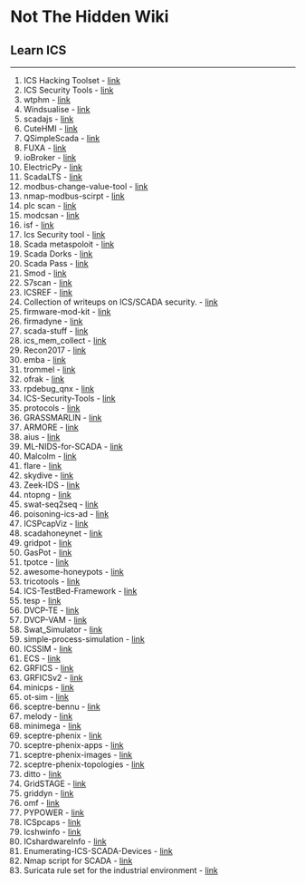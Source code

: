 # Not The Hidden Wiki

## Learn ICS
-----

1. ICS Hacking Toolset - [link](https://github.com/miguelob/ICS-Hacking)
2. ICS Security Tools - [link](https://github.com/ITI/ICS-Security-Tools)
3. wtphm - [link](https://github.com/lkev/wtphm)
4. Windsualise - [link](https://github.com/kim-ja/Windsualise)
5. scadajs - [link](https://github.com/aktos-io/scada.js)
6. CuteHMI - [link](https://github.com/michpolicht/CuteHMI)
7. QSimpleScada - [link](https://github.com/IndeemaSoftware/QSimpleScada)
8. FUXA - [link](https://github.com/frangoteam/FUXA)
9. ioBroker - [link](https://github.com/ioBroker/ioBroker)
10. ElectricPy - [link](https://github.com/engineerjoe440/ElectricPy)
11. ScadaLTS - [link](https://github.com/SCADA-LTS/Scada-LTS)
12. modbus-change-value-tool - [link](https://github.com/NEONITO/modbus-multitool)
13. nmap-modbus-scirpt - [link](https://github.com/NEONITO/nmap-for-scan-modbus)
14. plc scan - [link](https://github.com/yanlinlin82/plcscn)
15. modcsan - [link](https://github.com/moki-ics/modscan)
16. isf - [link](https://github.com/dark-lbp/isf)
17. Ics Security tool -  [link](https://github.com/ITI/ICS-Security-Tools/tree/master/tools/mirrored)
18. Scada metaspoloit - [link](https://github.com/w3h/icsmaster/blob/master/SCADA_Metasploit_Modules.csv)
19. Scada Dorks -  [link](https://github.com/w3h/icsmaster/blob/master/Scada_Dorks.csv)
20. Scada Pass - [link](https://github.com/w3h/icsmaster/blob/master/Scada_Password.csv)
21. Smod - [link](https://github.com/0x0mar/smod)
22. S7scan - [link](https://github.com/klsecservices/s7scan)
23. ICSREF - [link](https://github.com/momalab/ICSREF)
24. Collection of writeups on ICS/SCADA security. - [link](https://github.com/neutrinoguy/awesome-ics-writeups)
25. firmware-mod-kit - [link](https://github.com/mirror/firmware-mod-kit)
26. firmadyne - [link](https://github.com/firmadyne/firmadyne)
27. scada-stuff - [link](https://github.com/nezza/scada-stuff)
28. ics_mem_collect - [link](https://github.com/mandiant/ics_mem_collect)
29. Recon2017 - [link](https://github.com/rigmar/Recon2017)
30. emba - [link](https://github.com/e-m-b-a/emba)
31. trommel - [link](https://github.com/CERTCC/trommel)
32. ofrak - [link](https://github.com/redballoonsecurity/ofrak)
33. rpdebug_qnx - [link](https://github.com/mandiant/rpdebug_qnx)
34. ICS-Security-Tools - [link](https://github.com/ITI/ICS-Security-Tools/tree/master/tools)
35. protocols - [link](https://github.com/ITI/ICS-Security-Tools/tree/master/protocols)
36. GRASSMARLIN - [link](https://github.com/nsacyber/GRASSMARLIN)
37. ARMORE - [link](https://github.com/ITI/ARMORE)
38. aius - [link](https://github.com/ITI/aius)
39. ML-NIDS-for-SCADA - [link](https://github.com/Rocionightwater/ML-NIDS-for-SCADA)
40. Malcolm - [link](https://github.com/cisagov/Malcolm)
41. flare - [link](https://github.com/austin-taylor/flare)
42. skydive - [link](https://github.com/skydive-project/skydive)
43. Zeek-IDS - [link](https://github.com/smartgridadsc/Goose-protocol-parser-for-Zeek-IDS)
44. ntopng - [link](https://github.com/ntop/ntopng)
45. swat-seq2seq - [link](https://github.com/jukworks/swat-seq2seq)
46. poisoning-ics-ad - [link](https://github.com/mkravchik/poisoning-ics-ad)
47. ICSPcapViz - [link](https://github.com/cutaway-security/ICSPcapViz)
48. scadahoneynet - [link](https://scadahoneynet.sourceforge.net/)
49. gridpot - [link](https://github.com/sk4ld/gridpot)
50. GasPot - [link](https://github.com/sjhilt/GasPot)
51. tpotce - [link](https://github.com/telekom-security/tpotce)
52. awesome-honeypots - [link](https://github.com/paralax/awesome-honeypots)
53. tricotools - [link](https://github.com/NozomiNetworks/tricotools)
54. ICS-TestBed-Framework - [link](https://github.com/PMaynard/ICS-TestBed-Framework)
55. tesp - [link](https://github.com/pnnl/tesp/)
56. DVCP-TE - [link](https://github.com/satejnik/DVCP-TE)
57. DVCP-VAM - [link](https://github.com/satejnik/DVCP-VAM)
58. Swat_Simulator - [link](https://github.com/yuqiChen94/Swat_Simulator)
59. simple-process-simulation - [link](https://github.com/arnaudsoullie/simple-process-simulation)
60. ICSSIM - [link](https://github.com/AlirezaDehlaghi/ICSSIM)
61. ECS - [link](https://github.com/sandialabs/ECS)
62. GRFICS - [link](https://github.com/djformby/GRFICS)
63. GRFICSv2 - [link](https://github.com/Fortiphyd/GRFICSv2)
64. minicps - [link](https://github.com/scy-phy/minicps)
65. ot-sim - [link](https://github.com/patsec/ot-sim)
66. sceptre-bennu - [link](https://github.com/sandialabs/sceptre-bennu)
67. melody - [link](https://github.com/iti/melody)
68. minimega - [link](https://github.com/sandia-minimega/minimega)
69. sceptre-phenix - [link](https://github.com/sandialabs/sceptre-phenix)
70. sceptre-phenix-apps - [link](https://github.com/sandialabs/sceptre-phenix-apps)
71. sceptre-phenix-images - [link](https://github.com/sandialabs/sceptre-phenix-images)
72. sceptre-phenix-topologies - [link](https://github.com/sandialabs/sceptre-phenix-topologies)
73. ditto - [link](https://github.com/NREL/ditto)
74. GridSTAGE - [link](https://github.com/pnnl/GridSTAGE)
75. griddyn - [link](https://github.com/llnl/griddyn)
76. omf - [link](https://github.com/dpinney/omf)
77. PYPOWER - [link](https://github.com/rwl/PYPOWER)
78. ICSpcaps - [link](https://github.com/ITI/ICS-Security-Tools/tree/master/pcaps)
79. Icshwinfo - [link](https://github.com/ITI/ICS-Security-Tools/tree/master/hwinfo)
80. ICshardwareInfo - [link](https://github.com/ITI/ICS-Security-Tools/tree/master/hardware)
81. Enumerating-ICS-SCADA-Devices - [link](https://github.com/RoseSecurity/Enumerating-ICS-SCADA-Devices)
82. Nmap script for SCADA - [link](https://github.com/CyberICS/Nmap-script-SCADA)
83. Suricata rule set for the industrial environment - [link](https://github.com/CyberICS/Suricata-Rules-for-ICS-SCADA)